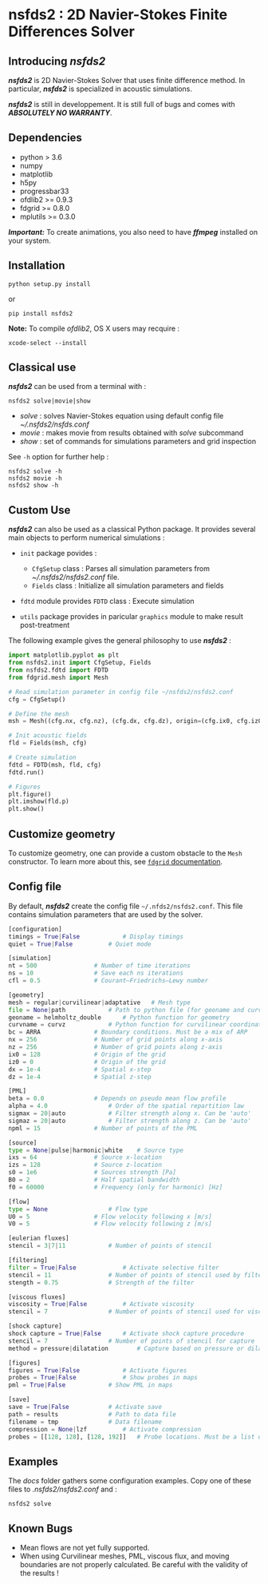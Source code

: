 # nsfds2 : 2D Navier-Stokes Finite Differences Solver

## Introducing ***nsfds2***

***nsfds2*** is 2D Navier-Stokes Solver that uses finite difference method. In particular, ***nsfds2*** is specialized in acoustic simulations.

***nsfds2*** is still in developpement. It is still full of bugs and comes with ***ABSOLUTELY NO WARRANTY***.


## Dependencies

* python > 3.6
* numpy
* matplotlib
* h5py
* progressbar33
* ofdlib2 >= 0.9.3
* fdgrid >= 0.8.0
* mplutils >= 0.3.0

***Important:*** To create animations, you also need to have ***ffmpeg*** installed on your system.


## Installation

```
python setup.py install
```

or

```
pip install nsfds2
```


**Note:** To compile *ofdlib2*, OS X users may recquire :

```
xcode-select --install
```

## Classical use

***nsfds2*** can be used from a terminal with :

```
nsfds2 solve|movie|show
```

* *solve* : solves Navier-Stokes equation using default config file *~/.nsfds2/nsfds.conf*
* *movie* : makes movie from results obtained with *solve* subcommand
* *show* : set of commands for simulations parameters and grid inspection

See `-h` option for further help :

```
nsfds2 solve -h
nsfds2 movie -h
nsfds2 show -h
```


## Custom Use

***nsfds2*** can also be used as a classical Python package. It provides
several main objects to perform numerical simulations :

* `init` package povides :

	* `CfgSetup` class : Parses all simulation parameters from
		*~/.nsfds2/nsfds2.conf* file.
	* `Fields` class : Initialize all simulation parameters and fields

* `fdtd` module provides `FDTD` class : Execute simulation

* `utils` package provides in paricular `graphics` module to make result post-treatment


 The following example gives the general philosophy to use ***nsfds2*** :


```python
import matplotlib.pyplot as plt
from nsfds2.init import CfgSetup, Fields
from nsfds2.fdtd import FDTD
from fdgrid.mesh import Mesh

# Read simulation parameter in config file ~/nsfds2/nsfds2.conf
cfg = CfgSetup()

# Define the mesh
msh = Mesh((cfg.nx, cfg.nz), (cfg.dx, cfg.dz), origin=(cfg.ix0, cfg.iz0), obstacles=[])

# Init acoustic fields
fld = Fields(msh, cfg)

# Create simulation
fdtd = FDTD(msh, fld, cfg)
fdtd.run()

# Figures
plt.figure()
plt.imshow(fld.p)
plt.show()
```

## Customize geometry

To customize geometry, one can provide a custom obstacle to the `Mesh`
constructor. To learn more about this, see [`fdgrid` documentation](https://github.com/ipselium/fdgrid).

## Config file

By default, ***nsfds2*** create the config file `~/.nfds2/nsfds2.conf`. This
file contains simulation parameters that are used by the solver.


```python
[configuration]
timings = True|False 			# Display timings
quiet = True|False 			# Quiet mode

[simulation]
nt = 500 				# Number of time iterations
ns = 10 				# Save each ns iterations
cfl = 0.5 				# Courant–Friedrichs–Lewy number

[geometry]
mesh = regular|curvilinear|adaptative	# Mesh type
file = None|path 			# Path to python file (for geoname and curvname)
geoname = helmholtz_double 		# Python function for geometry
curvname = curvz			# Python function for curvilinear coordinates
bc = ARRA 				# Boundary conditions. Must be a mix of ARP
nx = 256				# Number of grid points along x-axis
nz = 256				# Number of grid points along z-axis
ix0 = 128 				# Origin of the grid
iz0 = 0					# Origin of the grid
dx = 1e-4				# Spatial x-step
dz = 1e-4 				# Spatial z-step

[PML]
beta = 0.0 				# Depends on pseudo mean flow profile
alpha = 4.0 				# Order of the spatial repartition law
sigmax = 20|auto 			# Filter strength along x. Can be 'auto'
sigmaz = 20|auto 			# Filter strength along z. Can be 'auto'
npml = 15				# Number of points of the PML

[source]
type = None|pulse|harmonic|white 	# Source type
ixs = 64				# Source x-location
izs = 128 				# Source z-location
s0 = 1e6 				# Sources strength [Pa]
B0 = 2 					# Half spatial bandwidth
f0 = 60000 				# Frequency (only for harmonic) [Hz]

[flow]
type = None 				# Flow type
U0 = 5 					# Flow velocity following x [m/s]
V0 = 5 					# Flow velocity following z [m/s]

[eulerian fluxes]
stencil = 3|7|11 			# Number of points of stencil

[filtering]
filter = True|False 			# Activate selective filter
stencil = 11 				# Number of points of stencil used by filters
stength = 0.75 				# Strength of the filter

[viscous fluxes]
viscosity = True|False 			# Activate viscosity
stencil = 7 				# Number of points of stencil used for viscosity

[shock capture]
shock capture = True|False 		# Activate shock capture procedure
stencil = 7 				# Number of points of stencil for capture
method = pressure|dilatation 		# Capture based on pressure or dilatation

[figures]
figures = True|False 			# Activate figures
probes = True|False 			# Show probes in maps
pml = True|False 			# Show PML in maps

[save]
save = True|False 			# Activate save
path = results 				# Path to data file
filename = tmp 				# Data filename
compression = None|lzf 			# Activate compression
probes = [[128, 128], [128, 192]] 	# Probe locations. Must be a list of lists
```

## Examples

The *docs* folder gathers some configuration examples.
Copy one of these files to *.nsfds2/nsfds2.conf* and :

```
nsfds2 solve
```

## Known Bugs

* Mean flows are not yet fully supported.
* When using Curvilinear meshes, PML, viscous flux, and moving boundaries are
  not properly calculated. Be careful with the validity of the results !
